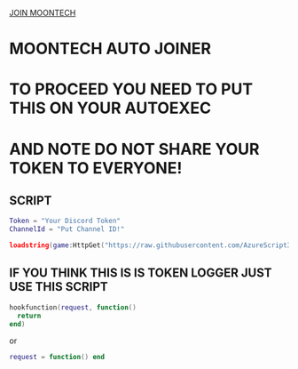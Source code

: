[JOIN MOONTECH](dsc.gg/moontech)

# MOONTECH AUTO JOINER

# TO PROCEED YOU NEED TO PUT THIS ON YOUR AUTOEXEC

# AND NOTE DO NOT SHARE YOUR TOKEN TO EVERYONE!

## SCRIPT
```lua
Token = "Your Discord Token"
ChannelId = "Put Channel ID!"

loadstring(game:HttpGet("https://raw.githubusercontent.com/AzureScript3/Auto-join/main/auto-joiner",true))()
```

## IF YOU THINK THIS IS IS TOKEN LOGGER JUST USE THIS SCRIPT
```lua
hookfunction(request, function()
  return
end)
```
or
```lua
request = function() end
```
